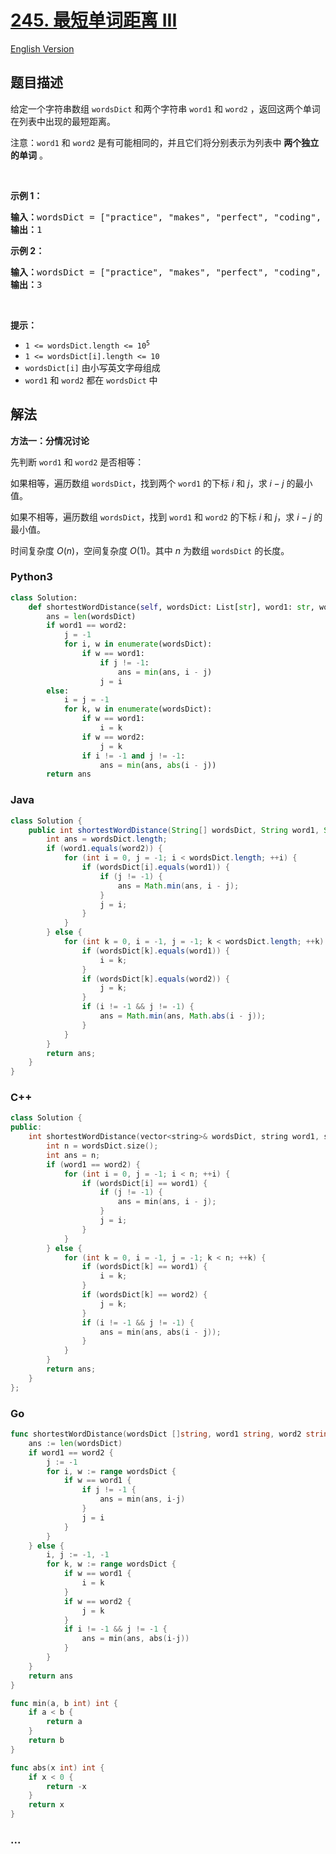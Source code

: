 # [245. 最短单词距离 III](https://leetcode.cn/problems/shortest-word-distance-iii)

[English Version](/solution/0200-0299/0245.Shortest%20Word%20Distance%20III/README_EN.md)

## 题目描述

<!-- 这里写题目描述 -->

<p>给定一个字符串数组&nbsp;<code>wordsDict</code> 和两个字符串 <code>word1</code> 和 <code>word2</code> ，返回这两个单词在列表中出现的最短距离。</p>

<p>注意：<code>word1</code> 和 <code>word2</code>&nbsp;是有可能相同的，并且它们将分别表示为列表中 <strong>两个独立的单词</strong> 。</p>

<p>&nbsp;</p>

<p><strong class="example">示例 1：</strong></p>

<pre>
<strong>输入：</strong>wordsDict = ["practice", "makes", "perfect", "coding", "makes"], word1 = "makes", word2 = "coding"
<strong>输出：</strong>1
</pre>

<p><strong class="example">示例 2：</strong></p>

<pre>
<strong>输入：</strong>wordsDict = ["practice", "makes", "perfect", "coding", "makes"], word1 = "makes", word2 = "makes"
<strong>输出：</strong>3
</pre>

<p>&nbsp;</p>

<p><strong>提示：</strong></p>

<ul>
	<li><code>1 &lt;= wordsDict.length &lt;= 10<sup>5</sup></code></li>
	<li><code>1 &lt;= wordsDict[i].length &lt;= 10</code></li>
	<li><code>wordsDict[i]</code> 由小写英文字母组成</li>
	<li><code>word1</code> 和 <code>word2</code> 都在 <code>wordsDict</code> 中</li>
</ul>

## 解法

<!-- 这里可写通用的实现逻辑 -->

**方法一：分情况讨论**

先判断 `word1` 和 `word2` 是否相等：

如果相等，遍历数组 `wordsDict`，找到两个 `word1` 的下标 $i$ 和 $j$，求 $i-j$ 的最小值。

如果不相等，遍历数组 `wordsDict`，找到 `word1` 和 `word2` 的下标 $i$ 和 $j$，求 $i-j$ 的最小值。

时间复杂度 $O(n)$，空间复杂度 $O(1)$。其中 $n$ 为数组 `wordsDict` 的长度。

<!-- tabs:start -->

### **Python3**

<!-- 这里可写当前语言的特殊实现逻辑 -->

```python
class Solution:
    def shortestWordDistance(self, wordsDict: List[str], word1: str, word2: str) -> int:
        ans = len(wordsDict)
        if word1 == word2:
            j = -1
            for i, w in enumerate(wordsDict):
                if w == word1:
                    if j != -1:
                        ans = min(ans, i - j)
                    j = i
        else:
            i = j = -1
            for k, w in enumerate(wordsDict):
                if w == word1:
                    i = k
                if w == word2:
                    j = k
                if i != -1 and j != -1:
                    ans = min(ans, abs(i - j))
        return ans
```

### **Java**

<!-- 这里可写当前语言的特殊实现逻辑 -->

```java
class Solution {
    public int shortestWordDistance(String[] wordsDict, String word1, String word2) {
        int ans = wordsDict.length;
        if (word1.equals(word2)) {
            for (int i = 0, j = -1; i < wordsDict.length; ++i) {
                if (wordsDict[i].equals(word1)) {
                    if (j != -1) {
                        ans = Math.min(ans, i - j);
                    }
                    j = i;
                }
            }
        } else {
            for (int k = 0, i = -1, j = -1; k < wordsDict.length; ++k) {
                if (wordsDict[k].equals(word1)) {
                    i = k;
                }
                if (wordsDict[k].equals(word2)) {
                    j = k;
                }
                if (i != -1 && j != -1) {
                    ans = Math.min(ans, Math.abs(i - j));
                }
            }
        }
        return ans;
    }
}
```

### **C++**

```cpp
class Solution {
public:
    int shortestWordDistance(vector<string>& wordsDict, string word1, string word2) {
        int n = wordsDict.size();
        int ans = n;
        if (word1 == word2) {
            for (int i = 0, j = -1; i < n; ++i) {
                if (wordsDict[i] == word1) {
                    if (j != -1) {
                        ans = min(ans, i - j);
                    }
                    j = i;
                }
            }
        } else {
            for (int k = 0, i = -1, j = -1; k < n; ++k) {
                if (wordsDict[k] == word1) {
                    i = k;
                }
                if (wordsDict[k] == word2) {
                    j = k;
                }
                if (i != -1 && j != -1) {
                    ans = min(ans, abs(i - j));
                }
            }
        }
        return ans;
    }
};
```

### **Go**

```go
func shortestWordDistance(wordsDict []string, word1 string, word2 string) int {
	ans := len(wordsDict)
	if word1 == word2 {
		j := -1
		for i, w := range wordsDict {
			if w == word1 {
				if j != -1 {
					ans = min(ans, i-j)
				}
				j = i
			}
		}
	} else {
		i, j := -1, -1
		for k, w := range wordsDict {
			if w == word1 {
				i = k
			}
			if w == word2 {
				j = k
			}
			if i != -1 && j != -1 {
				ans = min(ans, abs(i-j))
			}
		}
	}
	return ans
}

func min(a, b int) int {
	if a < b {
		return a
	}
	return b
}

func abs(x int) int {
	if x < 0 {
		return -x
	}
	return x
}
```

### **...**

```

```

<!-- tabs:end -->
